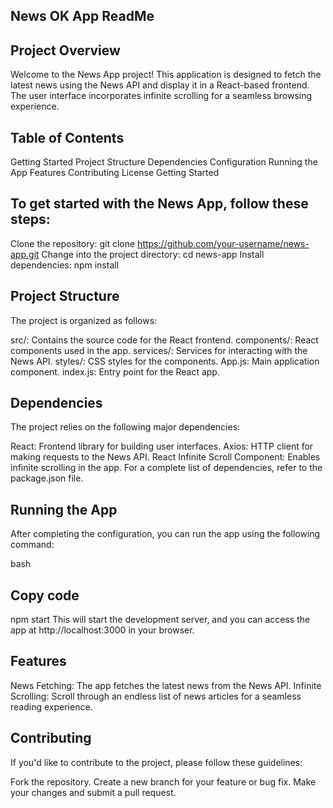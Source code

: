 

## News OK App ReadMe

## Project Overview
Welcome to the News App project! This application is designed to fetch the latest news using the News API and display it in a React-based frontend. The user interface incorporates infinite scrolling for a seamless browsing experience.

## Table of Contents
Getting Started
Project Structure
Dependencies
Configuration
Running the App
Features
Contributing
License
Getting Started
## To get started with the News App, follow these steps:

Clone the repository: git clone https://github.com/your-username/news-app.git
Change into the project directory: cd news-app
Install dependencies: npm install
## Project Structure
The project is organized as follows:

src/: Contains the source code for the React frontend.
components/: React components used in the app.
services/: Services for interacting with the News API.
styles/: CSS styles for the components.
App.js: Main application component.
index.js: Entry point for the React app.
## Dependencies
The project relies on the following major dependencies:

React: Frontend library for building user interfaces.
Axios: HTTP client for making requests to the News API.
React Infinite Scroll Component: Enables infinite scrolling in the app.
For a complete list of dependencies, refer to the package.json file.

## Running the App
After completing the configuration, you can run the app using the following command:

bash
## Copy code
npm start
This will start the development server, and you can access the app at http://localhost:3000 in your browser.

## Features
News Fetching: The app fetches the latest news from the News API.
Infinite Scrolling: Scroll through an endless list of news articles for a seamless reading experience.
## Contributing
If you'd like to contribute to the project, please follow these guidelines:

Fork the repository.
Create a new branch for your feature or bug fix.
Make your changes and submit a pull request.
